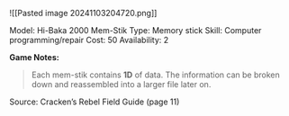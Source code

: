 ![[Pasted image 20241103204720.png]]

Model: Hi-Baka 2000 Mem-Stik
Type: Memory stick
Skill: Computer programming/repair
Cost: 50
Availability: 2

**Game Notes:**
> Each mem-stik contains **1D** of data. The information can be broken down and reassembled into a larger file later on.

Source: Cracken’s Rebel Field Guide (page 11)